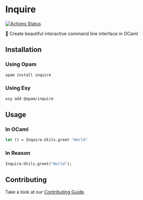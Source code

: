 # Inquire

[![Actions Status](https://github.com/tmattio/inquire/workflows/CI/badge.svg)](https://github.com/tmattio/inquire/actions)

🎨 Create beautiful interactive command line interface in OCaml

## Installation

### Using Opam

```bash
opam install inquire
```

### Using Esy

```bash
esy add @opam/inquire
```

## Usage

### In OCaml

```ocaml
let () = Inquire.Utils.greet "World"
```

### In Reason

```ocaml
Inquire.Utils.greet("World");
```

## Contributing

Take a look at our [Contributing Guide](CONTRIBUTING.md).